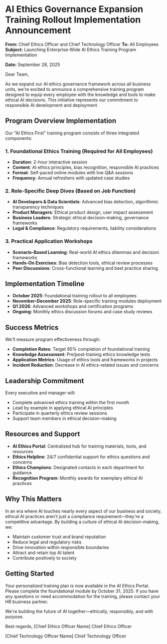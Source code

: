 # AI Ethics Governance Expansion Training Rollout Implementation Announcement

**From:** Chief Ethics Officer and Chief Technology Officer
**To:** All Employees
**Subject:** Launching Enterprise-Wide AI Ethics Training Program Implementation

**Date:** September 28, 2025

Dear Team,

As we expand our AI ethics governance framework across all business units, we're excited to announce a comprehensive training program designed to equip every employee with the knowledge and tools to make ethical AI decisions. This initiative represents our commitment to responsible AI development and deployment.

## Program Overview Implementation

Our "AI Ethics First" training program consists of three integrated components:

### 1. **Foundational Ethics Training** (Required for All Employees)
- **Duration**: 2-hour interactive session
- **Content**: AI ethics principles, bias recognition, responsible AI practices
- **Format**: Self-paced online modules with live Q&A sessions
- **Frequency**: Annual refreshers with updated case studies

### 2. **Role-Specific Deep Dives** (Based on Job Function)
- **AI Developers & Data Scientists**: Advanced bias detection, algorithmic transparency techniques
- **Product Managers**: Ethical product design, user impact assessment
- **Business Leaders**: Strategic ethical decision-making, governance frameworks
- **Legal & Compliance**: Regulatory requirements, liability considerations

### 3. **Practical Application Workshops**
- **Scenario-Based Learning**: Real-world AI ethics dilemmas and decision frameworks
- **Hands-On Exercises**: Bias detection tools, ethical review processes
- **Peer Discussions**: Cross-functional learning and best practice sharing

## Implementation Timeline

- **October 2025**: Foundational training rollout to all employees
- **November-December 2025**: Role-specific training modules deployment
- **Q1 2026**: Advanced workshops and certification programs
- **Ongoing**: Monthly ethics discussion forums and case study reviews

## Success Metrics

We'll measure program effectiveness through:
- **Completion Rates**: Target 95% completion of foundational training
- **Knowledge Assessment**: Pre/post-training ethics knowledge tests
- **Application Metrics**: Usage of ethics tools and frameworks in projects
- **Incident Reduction**: Decrease in AI ethics-related issues and concerns

## Leadership Commitment

Every executive and manager will:
- Complete advanced ethics training within the first month
- Lead by example in applying ethical AI principles
- Participate in quarterly ethics review sessions
- Support team members in ethical decision-making

## Resources and Support

- **AI Ethics Portal**: Centralized hub for training materials, tools, and resources
- **Ethics Helpline**: 24/7 confidential support for ethics questions and concerns
- **Ethics Champions**: Designated contacts in each department for guidance
- **Recognition Program**: Monthly awards for exemplary ethical AI practices

## Why This Matters

In an era where AI touches nearly every aspect of our business and society, ethical AI practices aren't just a compliance requirement—they're a competitive advantage. By building a culture of ethical AI decision-making, we:

- Maintain customer trust and brand reputation
- Reduce legal and regulatory risks
- Drive innovation within responsible boundaries
- Attract and retain top AI talent
- Contribute positively to society

## Getting Started

Your personalized training plan is now available in the AI Ethics Portal. Please complete the foundational module by October 31, 2025. If you have any questions or need accommodation for the training, please contact your HR business partner.

We're building the future of AI together—ethically, responsibly, and with purpose.

Best regards,
[Chief Ethics Officer Name]
Chief Ethics Officer

[Chief Technology Officer Name]
Chief Technology Officer
